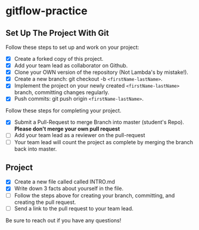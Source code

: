 # gitflow-practice

## Set Up The Project With Git

Follow these steps to set up and work on your project:

- [x] Create a forked copy of this project.
- [x] Add your team lead as collaborator on Github.
- [x] Clone your OWN version of the repository (Not Lambda's by mistake!).
- [x] Create a new branch: git checkout -b `<firstName-lastName>`.
- [x] Implement the project on your newly created `<firstName-lastName>` branch, committing changes regularly.
- [x] Push commits: git push origin `<firstName-lastName>`.

Follow these steps for completing your project.

- [x] Submit a Pull-Request to merge <firstName-lastName> Branch into master (student's Repo). **Please don't merge your own pull request**
- [ ] Add your team lead as a reviewer on the pull-request
- [ ] Your team lead will count the project as complete by merging the branch back into master.

## Project

- [x] Create a new file called called INTRO.md
- [x] Write down 3 facts about yourself in the file.
- [ ] Follow the steps above for creating your branch, committing, and creating the pull request.
- [ ] Send a link to the pull request to your team lead.

Be sure to reach out if you have any questions!
